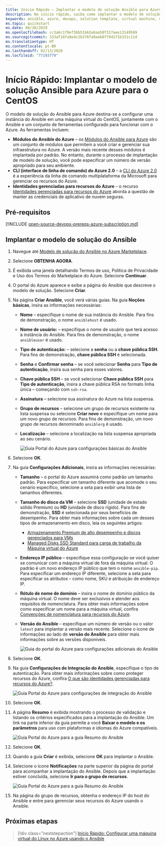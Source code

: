 ```yaml
---
title: Início Rápido – Implantar o modelo de solução Ansible para Azure para o CentOS
description: No início rápido, saiba como implantar o modelo de solução do Ansible em uma máquina virtual do CentOS hospedado no Azure, juntamente com ferramentas configuradas para funcionar com o Azure.
keywords: ansible, azure, devops, solution template, virtual machine, managed identities for azure resources, centos, red hat
ms.topic: quickstart
ms.date: 04/30/2019
ms.openlocfilehash: cc3a6c1f0ef36b51b62e6aa58f317aee13149589
ms.sourcegitcommit: 333af18fa9e4c2b376fa9aeb8f7941f1b331c11d
ms.translationtype: HT
ms.contentlocale: pt-BR
ms.lasthandoff: 02/13/2020
ms.locfileid: "77193779"
---
```

# <a name="quickstart-deploy-the-ansible-solution-template-for-azure-to-centos"></a>Início Rápido: Implantar o modelo de solução Ansible para Azure para o CentOS

O modelo de solução do Ansible para Azure destina-se a configurar uma instância do Ansible em uma máquina virtual do CentOS, juntamente com o Ansible e um conjunto de ferramentas configurado para funcionar com o Azure. As ferramentas incluem:

- **Módulos do Ansible do Azure** – os [Módulos do Ansible para Azure](./ansible-matrix.md) são um conjunto de módulos que permitem a você criar e gerenciar sua infraestrutura no Azure. A versão mais recente desses módulos é implantada por padrão. No entanto, durante o processo de implantação de modelo de solução, você pode especificar um número de versão apropriado para seu ambiente.
- **CLI (interface de linha de comando) do Azure 2.0** – a [CLI do Azure 2.0](/cli/azure/?view=azure-cli-latest) é a experiência da linha de comando multiplataforma da Microsoft para gerenciar os recursos do Azure. 
- **Identidades gerenciadas para recursos do Azure** – o recurso [Identidades gerenciadas para recursos do Azure](/azure/active-directory/managed-identities-azure-resources/overview) aborda a questão de manter as credenciais de aplicativo de nuvem seguras.

## <a name="prerequisites"></a>Pré-requisitos

[!INCLUDE [open-source-devops-prereqs-azure-subscription.md](../../includes/open-source-devops-prereqs-azure-subscription.md)]

## <a name="deploy-the-ansible-solution-template"></a>Implantar o modelo de solução do Ansible

1. Navegue até [Modelo de solução do Ansible no Azure Marketplace](https://azuremarketplace.microsoft.com/en-%20%20us/marketplace/apps/azure-oss.ansible?tab=Overview).

1. Selecione **OBTENHA AGORA**.

1. É exibida uma janela detalhando Termos de uso, Política de Privacidade e Uso dos Termos do Marketplace do Azure. Selecione **Continuar**.

1. O portal do Azure aparece e exibe a página do Ansible que descreve o modelo de solução. Selecione **Criar**.

1. Na página **Criar Ansible**, você verá várias guias. Na guia **Noções básicas**, insira as informações necessárias:

   - **Nome** – especifique o nome de sua instância do Ansible. Para fins de demonstração, o nome `ansiblehost` é usado.
   - **Nome de usuário:** – especifique o nome de usuário que terá acesso à instância do Ansible. Para fins de demonstração, o nome `ansibleuser` é usado.
   - **Tipo de autenticação:** – selecione a **senha** ou a **chave pública SSH**. Para fins de demonstração, **chave pública SSH** é selecionada.
   - **Senha** e **Confirmar senha** – se você selecionar **Senha** para **Tipo de autenticação**, insira sua senha para esses valores.
   - **Chave pública SSH** – se você selecionar **Chave pública SSH** para **Tipo de autenticação**, insira a chave pública RSA no formato linha única – começando com `ssh-rsa`.
   - **Assinatura** – selecione sua assinatura do Azure na lista suspensa.
   - **Grupo de recursos** – selecione um grupo de recursos existente na lista suspensa ou selecione **Criar novo** e especifique um nome para um novo grupo de recursos. Para fins de demonstração, um novo grupo de recursos denominado `ansiblerg` é usado.
   - **Localização** – selecione a localização na lista suspensa apropriada ao seu cenário.

     ![Guia Portal do Azure para configurações básicas do Ansible](./media/ansible-quick-deploy-solution-template/portal-ansible-setup-tab-1.png)

1. Selecione **OK**.

1. Na guia **Configurações Adicionais**, insira as informações necessárias:

   - **Tamanho** – o portal do Azure assumirá como padrão um tamanho padrão. Para especificar um tamanho diferente que acomode o seu cenário específico, selecione a seta para exibir uma lista de tamanhos diferentes.
   - **Tamanho do disco da VM** – selecione **SSD** (unidade de estado sólido Premium) ou **HD** (unidade de disco rígido). Para fins de demonstração, **SSD** é selecionada por seus benefícios de desempenho. Para obter mais informações sobre cada um desses tipos de armazenamento em disco, leia os seguintes artigos:
       - [Armazenamento Premium de alto desempenho e discos gerenciados para VMs](/azure/virtual-machines/windows/premium-storage)
       - [Managed Disks SSD Standard para carga de trabalho da Máquina virtual do Azure](/azure/virtual-machines/windows/disks-standard-ssd)
   - **Endereço IP público** – especifique essa configuração se você quiser se comunicar com a máquina virtual de fora da máquina virtual. O padrão é um novo endereço IP público que tem o nome `ansible-pip`. Para especificar um endereço IP diferente, selecione a seta para especificar os atributos – como nome, SKU e atribuição de endereço IP. 
   - **Rótulo de nome de domínio** – insira o nome de domínio público da máquina virtual. O nome deve ser exclusivos e atender aos requisitos de nomenclatura. Para obter mais informações sobre como especificar um nome para a máquina virtual, confira [Convenções de nomenclatura para recursos do Azure](/azure/architecture/best-practices/resource-naming).
   - **Versão do Ansible** – especifique um número de versão ou o valor `latest` para implantar a versão mais recente. Selecione o ícone de informações ao lado de **versão do Ansible** para obter mais informações sobre as versões disponíveis.

     ![Guia do portal do Azure para configurações adicionais do Ansible](./media/ansible-quick-deploy-solution-template/portal-ansible-setup-tab-2.png)

1. Selecione **OK**.

1. Na guia **Configurações de Integração do Ansible**, especifique o tipo de autenticação. Para obter mais informações sobre como proteger recursos do Azure, confira [O que são identidades gerenciadas para recursos do Azure?](/azure/active-directory/managed-identities-azure-resources/overview).

    ![Guia Portal do Azure para configurações de integração do Ansible](./media/ansible-quick-deploy-solution-template/portal-ansible-setup-tab-3.png)

1. Selecione **OK**.

1. A página **Resumo** é exibida mostrando o processo de validação e listando os critérios especificados para a implantação do Ansible. Um link na parte inferior da guia permite a você **Baixar o modelo e os parâmetros** para uso com plataformas e idiomas do Azure compatíveis. 

     ![Guia Portal do Azure para a guia Resumo do Ansible](./media/ansible-quick-deploy-solution-template/portal-ansible-setup-tab-4.png)

1. Selecione **OK**.

1. Quando a guia **Criar** é exibida, selecione **OK** para implantar o Ansible.

1. Selecione o ícone **Notificações** na parte superior da página do portal para acompanhar a implantação do Ansible. Depois que a implantação estiver concluída, selecione **Ir para o grupo de recursos**. 

     ![Guia Portal do Azure para a guia Resumo do Ansible](./media/ansible-quick-deploy-solution-template/portal-ansible-setup-complete.png)

1. Na página do grupo de recursos, obtenha o endereço IP do host do Ansible e entre para gerenciar seus recursos do Azure usando o Ansible.

## <a name="next-steps"></a>Próximas etapas

> [!div class="nextstepaction"] 
> [Início Rápido: Configurar uma máquina virtual do Linux no Azure usando o Ansible](./ansible-create-vm.md)